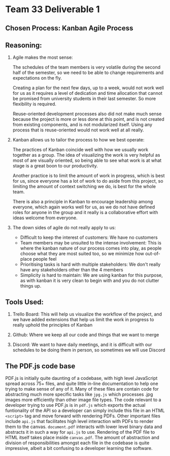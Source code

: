 # **Team 33 Deliverable 1**

## **Chosen Process**: Kanban Agile Process

## **Reasoning**:
1) Agile makes the most sense:

   The schedules of the team members is very volatile during the second half of the semester, so we need to be able to change requirements and expectations on the fly.

   Creating a plan for the next few days, up to a week, would not work well for us as it requires a level of dedication and time allocation that cannot be promised from university students in their last semester. So more flexibility is required.

   Reuse-oriented development processes also did not make much sense because the project is more or less done at this point, and is not created from existing components, and is not modularized itself. Using any process that is reuse-oriented would not work well at all really.

2) Kanban allows us to tailor the process to how we best operate:
   
   The practices of Kanban coincide well with how we usually work together as a group. The idea of visualizing the work is very helpful as most of are visually oriented, so being able to see what work is at what stage is a great boon to our productivity.
   
   Another practice is to limit the amount of work in progress, which is best for us, since everyone has a lot of work to do aside from this project, so limiting the amount of context switching we do, is best for the whole team.

   There is also a principle in Kanban to encourage leadership among everyone, which again works well for us, as we do not have defined roles for anyone in the group and it really is a collaborative effort with ideas welcome from everyone.

3) The down sides of agile do not really apply to us:
   
   * Difficult to keep the interest of customers: We have no customers
   * Team members may be unsuited to the intense involvement: This is where the kanban nature of our process comes into play, as people choose what they are most suited too, so we minimize how out-of-place people feel
   * Prioritising tasks is hard with multiple stakeholders: We don't really have any stakeholders other than the 4 members
   * Simplicity is hard to maintain: We are using kanban for this purpose, as with kanban it is very clean to begin with and you do not clutter things up.

## Tools Used:

1) Trello Board: This will help us visualize the workflow of the project, and we have added extensions that help us limit the work in progress to really uphold the principles of Kanban

2) Github: Where we keep all our code and things that we want to merge

3) Discord: We want to have daily meetings, and it is difficult with our schedules to be doing them in person, so sometimes we will use Discord


## The PDF.js code base
PDF.js is initially quite daunting of a codebase, with high level JavaScript spread across 75+ files, and quite little in-line documentation to help one trying to make sense of any of it. Many of these files are contain code for abstracting much more specific tasks like `jpg.js` which processes .jpg images more efficiently than other image file types. The code relevant to a developer trying to use PDF.js is in `pdf.js` which exports the actual funtionality of the API so a developer  can simply include this file in an HTML `<script>` tag and move forward with rendering PDFs. Other important files include `api.js` that facilitates high level interaction with PDFs to render them to the canvas. `document.pdf` interacts with lower level binary data and abstracts it in such a way for `api.js` to use. Rendering of the PDF file to HTML itself takes place inside `canvas.pdf`. The amount of abstraction and division of responsibilities amongst each file in the codebase is quite impressive, albeit a bit confusing to a developer learning the software.


